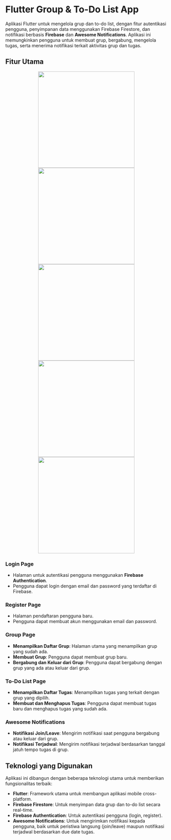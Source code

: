 # Flutter Group & To-Do List App

Aplikasi Flutter untuk mengelola grup dan to-do list, dengan fitur autentikasi pengguna, penyimpanan data menggunakan Firebase Firestore, dan notifikasi berbasis **Firebase** dan **Awesome Notifications**. Aplikasi ini memungkinkan pengguna untuk membuat grup, bergabung, mengelola tugas, serta menerima notifikasi terkait aktivitas grup dan tugas.

## Fitur Utama

<div align="center">
   <img src="https://github.com/user-attachments/assets/593e596c-c368-4c27-9684-853ae7115544" width="300"/>
   <img src="https://github.com/user-attachments/assets/3304f279-29fe-4e91-932d-e226a51e92b6" width="300"/>
   <img src="https://github.com/user-attachments/assets/41b92f28-4a46-4fcd-bb24-f46d45c8ff13" width="300"/>
   <img src="https://github.com/user-attachments/assets/05dc9a6e-06de-4784-a358-2da2e0647c55" width="300"/>
   <img src="https://github.com/user-attachments/assets/1bfbc2a3-b1e2-4375-8ae1-c732921fae64" width="300"/>
</div>

### **Login Page**
- Halaman untuk autentikasi pengguna menggunakan **Firebase Authentication**.
- Pengguna dapat login dengan email dan password yang terdaftar di Firebase.

### **Register Page**
- Halaman pendaftaran pengguna baru.
- Pengguna dapat membuat akun menggunakan email dan password.

### **Group Page**
- **Menampilkan Daftar Grup**: Halaman utama yang menampilkan grup yang sudah ada.
- **Membuat Grup**: Pengguna dapat membuat grup baru.
- **Bergabung dan Keluar dari Grup**: Pengguna dapat bergabung dengan grup yang ada atau keluar dari grup.

### **To-Do List Page**
- **Menampilkan Daftar Tugas**: Menampilkan tugas yang terkait dengan grup yang dipilih.
- **Membuat dan Menghapus Tugas**: Pengguna dapat membuat tugas baru dan menghapus tugas yang sudah ada.

### **Awesome Notifications**
- **Notifikasi Join/Leave**: Mengirim notifikasi saat pengguna bergabung atau keluar dari grup.
- **Notifikasi Terjadwal**: Mengirim notifikasi terjadwal berdasarkan tanggal jatuh tempo tugas di grup.

## Teknologi yang Digunakan

Aplikasi ini dibangun dengan beberapa teknologi utama untuk memberikan fungsionalitas terbaik:

- **Flutter**: Framework utama untuk membangun aplikasi mobile cross-platform.
- **Firebase Firestore**: Untuk menyimpan data grup dan to-do list secara real-time.
- **Firebase Authentication**: Untuk autentikasi pengguna (login, register).
- **Awesome Notifications**: Untuk mengirimkan notifikasi kepada pengguna, baik untuk peristiwa langsung (join/leave) maupun notifikasi terjadwal berdasarkan due date tugas.
